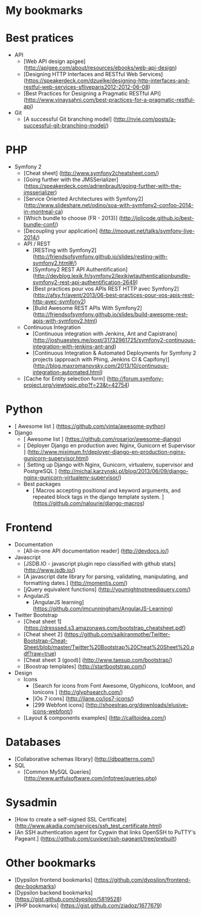 My bookmarks
=============

# Best pratices
  + API
    + [Web API design apigee] (http://apigee.com/about/resources/ebooks/web-api-design)
    + [Designing HTTP Interfaces and RESTful Web Services] (https://speakerdeck.com/dzuelke/designing-http-interfaces-and-restful-web-services-sfliveparis2012-2012-06-08)
    + [Best Practices for Designing a Pragmatic RESTful API] (http://www.vinaysahni.com/best-practices-for-a-pragmatic-restful-api)
  + Git
    + [A successful Git branching model] (http://nvie.com/posts/a-successful-git-branching-model/)

# PHP
  + Symfony 2
    + [Cheat sheet] (http://www.symfony2cheatsheet.com/)
    + [Going further with the JMSSerializer] (https://speakerdeck.com/adrienbrault/going-further-with-the-jmsserializer)
    + [Service Oriented Architectures with Symfony2] (http://www.slideshare.net/odino/soa-with-symfony2-confoo-2014-in-montreal-ca)
    + [Which bundle to choose (FR - 2013)] (http://jolicode.github.io/best-bundle-conf/)
    + [Decoupling your application] (http://moquet.net/talks/symfony-live-2014/)
    + API / REST
      + [RESTing with Symfony2] (http://friendsofsymfony.github.io/slides/resting-with-symfony2.html#/)
      + [Symfony2 REST API Authentification] (http://devblog.lexik.fr/symfony2/lexikjwtauthenticationbundle-symfony2-rest-api-authentification-2649)
      + [Best practices pour vos APIs REST HTTP avec Symfony2] (http://afsy.fr/avent/2013/06-best-practices-pour-vos-apis-rest-http-avec-symfony2)
      + [Build Awesome REST APIs With Symfony2] (http://friendsofsymfony.github.io/slides/build-awesome-rest-apis-with-symfony2.html)
    + Continuous Integration
      + [Continuous integration with Jenkins, Ant and Capistrano] (http://joshuaestes.me/post/31732961725/symfony2-continuous-integration-with-jenkins-ant-and)
      + [Continuous Integration & Automated Deployments for Symfony 2 projects  (approach with Phing, Jenkins CI & Capifony)] (http://blog.maxromanovsky.com/2013/10/continuous-integration-automated.html)
    + [Cache for Entity selection form] (http://forum.symfony-project.org/viewtopic.php?f=23&t=42754)

# Python
  + [ Awesome list ] (https://github.com/vinta/awesome-python)
  + Django
    + [ Awesome list ] (https://github.com/rosarior/awesome-django)
    + [ Déployer Django en production avec Nginx, Gunicorn et Supervisor ] (http://www.miximum.fr/deployer-django-en-production-nginx-gunicorn-supervisor.html)
    + [ Setting up Django with Nginx, Gunicorn, virtualenv, supervisor and PostgreSQL ] (http://michal.karzynski.pl/blog/2013/06/09/django-nginx-gunicorn-virtualenv-supervisor/)
    + Best packages
      + [ Macros accepting positional and keyword arguments, and repeated block tags in the django template system.
] (https://github.com/nalourie/django-macros)

# Frontend
  + Documentation
    + [All-in-one API documentation reader] (http://devdocs.io/)
  + Javascript
    + [JSDB.IO - javascript plugin repo classified with github stats] (http://www.jsdb.io/)
    + [A javascript date library for parsing, validating, manipulating, and formatting dates.] (http://momentjs.com/)
    + [jQuery equivalent functions] (http://youmightnotneedjquery.com/)
    + AngularJS
      + [AngularJS learning] (https://github.com/jmcunningham/AngularJS-Learning)
  + Twitter Bootstrap
    + [Cheat sheet 1] (https://dresssed.s3.amazonaws.com/bootstrap_cheatsheet.pdf)
    + [Cheat sheet 2] (https://github.com/saikiranmothe/Twitter-Bootstrap-Cheat-Sheet/blob/master/Twitter%20Bootstrap%20Cheat%20Sheet%20.pdf?raw=true)
    + [Cheat sheet 3 (good)] (http://www.taesup.com/bootstrap/)
    + [Boostrap templates] (http://startbootstrap.com/)
  + Design
    + Icons
      + [Search for icons from Font Awesome, Glyphicons, IcoMoon, and Ionicons ] (http://glyphsearch.com/)
      + [iOs 7 icons] (http://jlane.co/ios7-icons/)
      + [299 Webfont icons] (http://shoestrap.org/downloads/elusive-icons-webfont/)
    + [Layout & components examples] (http://calltoidea.com/)

# Databases
  + [Collaborative schemas library] (http://dbpatterns.com/)
  + SQL
    + [Common MySQL Queries] (http://www.artfulsoftware.com/infotree/queries.php)

# Sysadmin
  + [How to create a self-signed SSL Certificate] (http://www.akadia.com/services/ssh_test_certificate.html)
  + [An SSH authentication agent for Cygwin that links OpenSSH to PuTTY's Pageant.] (https://github.com/cuviper/ssh-pageant/tree/prebuilt)

# Other bookmarks
  + [Dypsilon frontend bookmarks] (https://github.com/dypsilon/frontend-dev-bookmarks)
  + [Dypsilon backend bookmarks] (https://gist.github.com/dypsilon/5819528)
  + [PHP bookmarks] (https://gist.github.com/ziadoz/1677679)
